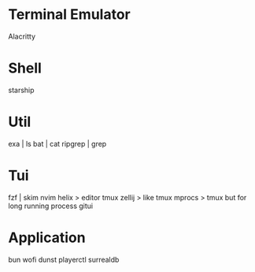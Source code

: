 # Terminal Emulator

Alacritty

# Shell

starship

# Util

exa | ls
bat | cat
ripgrep | grep

# Tui

fzf | skim
nvim
helix   > editor
tmux
zellij  > like tmux
mprocs  > tmux but for long running process
gitui

# Application

bun
wofi
dunst
playerctl
surrealdb
